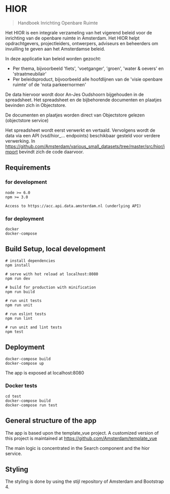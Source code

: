 # HIOR

> Handboek Inrichting Openbare Ruimte

Het HIOR is een integrale verzameling van het vigerend beleid voor de inrichting van de openbare ruimte in Amsterdam.
Het HIOR helpt opdrachtgevers, projectleiders, ontwerpers, adviseurs en beheerders om invuilling te geven aan het Amsterdamse beleid.

In deze applicatie kan beleid worden gezocht:
- Per thema, bijvoorbeeld 'fiets', 'voetganger', 'groen', 'water & oevers' en 'straatmeubilair'
- Per beleidsproduct, bijvoorbeeld alle hoofdlijnen van de 'visie openbare ruimte' of de 'nota parkeernormen'

De data hiervoor wordt door An-Jes Oudshoorn bijgehouden in de spreadsheet.
Het spreadsheet en de bijbehorende documenten en plaatjes bevinden zich in Objectstore.

De documenten en plaatjes worden direct van Objectstore gelezen (objectstore service)

Het spreadsheet wordt eerst verwerkt en vertaald.
Vervolgens wordt de data via een API (vsd/hior_... endpoints) beschikbaar gesteld voor verdere verwerking.
In <https://github.com/Amsterdam/various_small_datasets/tree/master/src/hior/import> bevindt zich de code daarvoor.

## Requirements

### for development

    node >= 6.0
    npm >= 3.0
    
    Access to https://acc.api.data.amsterdam.nl (underlying API)
    
### for deployment

    docker
    docker-compose

## Build Setup, local development

    # install dependencies
    npm install

    # serve with hot reload at localhost:8080
    npm run dev

    # build for production with minification
    npm run build

    # run unit tests
    npm run unit

    # run eslint tests
    npm run lint

    # run unit and lint tests
    npm test

## Deployment

    docker-compose build
    docker-compose up

The app is exposed at localhost:8080

### Docker tests

    cd test
    docker-compose build
    docker-compose run test

## General structure of the app

The app is based upon the template_vue project.
A customized version of this project is maintained at <https://github.com/Amsterdam/template_vue>

The main logic is concentrated in the Search component and the hior service.

## Styling

The styling is done by using the stijl repository of Amsterdam and Bootstrap 4.
